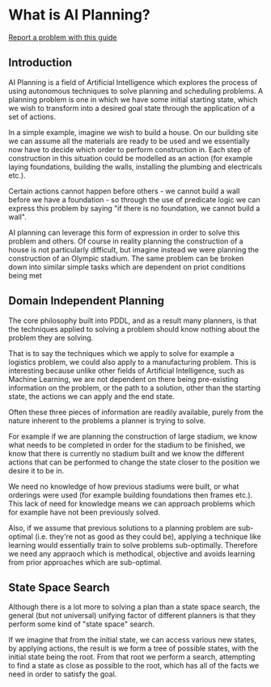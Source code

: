 # What is AI Planning?
[Report a problem with this guide](https://github.com/nergmada/pddl-reference/issues/new/choose)
## Introduction
AI Planning is a field of Artificial Intelligence which explores the process of using autonomous techniques to solve planning and scheduling problems. A planning problem is one in which we have some initial starting state, which we wish to transform into a desired goal state through the application of a set of actions.

In a simple example, imagine we wish to build a house. On our building site we can assume all the materials are ready to be used and we essentially now have to decide which order to perform construction in. Each step of construction in this situation could be modelled as an action (for example laying foundations, building the walls, installing the plumbing and electricals etc.). 

Certain actions cannot happen before others - we cannot build a wall before we have a foundation - so through the use of predicate logic we can express this problem by saying "if there is no foundation, we cannot build a wall". 

AI planning can leverage this form of expression in order to solve this problem and others. Of course in reality planning the construction of a house is not particularly difficult, but imagine instead we were planning the construction of an Olympic stadium. The same problem can be broken down into similar simple tasks which are dependent on priot conditions being met

## Domain Independent Planning
The core philosophy built into PDDL, and as a result many planners, is that the techniques applied to solving a problem should know nothing about the problem they are solving.

That is to say the techniques which we apply to solve for example a logistics problem, we could also apply to a manufacturing problem. This is interesting because unlike other fields of Artificial Intelligence, such as Machine Learning, we are not dependent on there being pre-existing information on the problem, or the path to a solution, other than the starting state, the actions we can apply and the end state.

Often these three pieces of information are readily available, purely from the nature inherent to the problems a planner is trying to solve. 

For example if we are planning the construction of large stadium, we know what needs to be completed in order for the stadium to be finished, we know that there is currently no stadium built and we know the different actions that can be performed to change the state closer to the position we desire it to be in.

We need no knowledge of how previous stadiums were built, or what orderings were used (for example building foundations then frames etc.). This lack of need for knowledge means we can approach problems which for example have not been previously solved.

Also, if we assume that previous solutions to a planning problem are sub-optimal (i.e. they're not as good as they could be), applying a technique like learning would essentially train to solve problems sub-optimally. Therefore we need any appraoch which is methodical, objective and avoids learning from prior approaches which are sub-optimal.

## State Space Search
Although there is a lot more to solving a plan than a state space search, the general (but not universal) unifying factor of different planners is that they perform some kind of "state space" search.

If we imagine that from the initial state, we can access various new states, by applying actions, the result is we form a tree of possible states, with the initial state being the root. From that root we perform a search, attempting to find a state as close as possible to the root, which has all of the facts we need in order to satisfy the goal.

